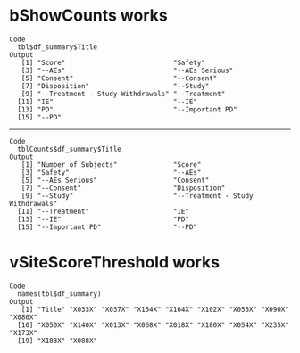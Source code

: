 # bShowCounts works

    Code
      tbl$df_summary$Title
    Output
       [1] "Score"                           "Safety"                         
       [3] "--AEs"                           "--AEs Serious"                  
       [5] "Consent"                         "--Consent"                      
       [7] "Disposition"                     "--Study"                        
       [9] "--Treatment - Study Withdrawals" "--Treatment"                    
      [11] "IE"                              "--IE"                           
      [13] "PD"                              "--Important PD"                 
      [15] "--PD"                           

---

    Code
      tblCounts$df_summary$Title
    Output
       [1] "Number of Subjects"              "Score"                          
       [3] "Safety"                          "--AEs"                          
       [5] "--AEs Serious"                   "Consent"                        
       [7] "--Consent"                       "Disposition"                    
       [9] "--Study"                         "--Treatment - Study Withdrawals"
      [11] "--Treatment"                     "IE"                             
      [13] "--IE"                            "PD"                             
      [15] "--Important PD"                  "--PD"                           

# vSiteScoreThreshold works

    Code
      names(tbl$df_summary)
    Output
       [1] "Title" "X033X" "X037X" "X154X" "X164X" "X102X" "X055X" "X090X" "X086X"
      [10] "X050X" "X140X" "X013X" "X068X" "X018X" "X180X" "X054X" "X235X" "X173X"
      [19] "X183X" "X088X"

